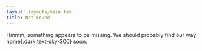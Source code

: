 ```yaml
---
layout: layouts/main.tsx
title: Not Found
---
```


Hmmm, something appears to be missing. We should probably find our way [home](/){.dark:text-sky-300} soon.